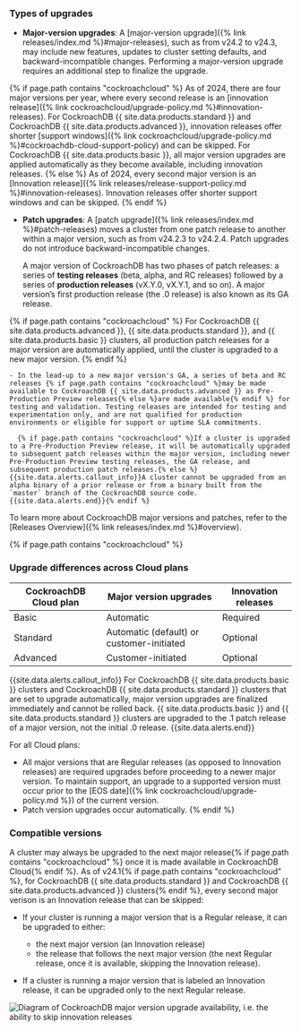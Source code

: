 ### Types of upgrades

- **Major-version upgrades**: A [major-version upgrade]({% link releases/index.md %}#major-releases), such as from v24.2 to v24.3, may include new features, updates to cluster setting defaults, and backward-incompatible changes. Performing a major-version upgrade requires an additional step to finalize the upgrade.

{% if page.path contains "cockroachcloud" %}
    As of 2024, there are four major versions per year, where every second release is an [innovation release]({% link cockroachcloud/upgrade-policy.md %}#innovation-releases). For CockroachDB {{ site.data.products.standard }} and CockroachDB {{ site.data.products.advanced }}, innovation releases offer shorter [support windows]({% link cockroachcloud/upgrade-policy.md %}#cockroachdb-cloud-support-policy) and can be skipped. For CockroachDB {{ site.data.products.basic }}, all major version upgrades are applied automatically as they become available, including innovation releases.
{% else %}
    As of 2024, every second major version is an [Innovation release]({% link releases/release-support-policy.md %}#innovation-releases). Innovation releases offer shorter support windows and can be skipped.
{% endif %}
- **Patch upgrades**: A [patch upgrade]({% link releases/index.md %}#patch-releases) moves a cluster from one patch release to another within a major version, such as from v24.2.3 to v24.2.4. Patch upgrades do not introduce backward-incompatible changes.

    A major version of CockroachDB has two phases of patch releases: a series of **testing releases** (beta, alpha, and RC releases) followed by a series of **production releases** (vX.Y.0, vX.Y.1, and so on). A major version’s first production release (the .0 release) is also known as its GA release.

{% if page.path contains "cockroachcloud" %}
    For CockroachDB {{ site.data.products.advanced }}, {{ site.data.products.standard }}, and {{ site.data.products.basic }} clusters, all production patch releases for a major version are automatically applied, until the cluster is upgraded to a new major version.
{% endif %}

    - In the lead-up to a new major version's GA, a series of beta and RC releases {% if page.path contains "cockroachcloud" %}may be made available to CockroachDB {{ site.data.products.advanced }} as Pre-Production Preview releases{% else %}are made available{% endif %} for testing and validation. Testing releases are intended for testing and experimentation only, and are not qualified for production environments or eligible for support or uptime SLA commitments.

      {% if page.path contains "cockroachcloud" %}If a cluster is upgraded to a Pre-Production Preview release, it will be automatically upgraded to subsequent patch releases within the major version, including newer Pre-Production Preview testing releases, the GA release, and subsequent production patch releases.{% else %}{{site.data.alerts.callout_info}}A cluster cannot be upgraded from an alpha binary of a prior release or from a binary built from the `master` branch of the CockroachDB source code.{{site.data.alerts.end}}{% endif %}

To learn more about CockroachDB major versions and patches, refer to the [Releases Overview]({% link releases/index.md %}#overview).

{% if page.path contains "cockroachcloud" %}
### Upgrade differences across Cloud plans

CockroachDB Cloud plan | Major version upgrades | Innovation releases
---------------------- | ---------------------- | ----------------------
Basic | Automatic | Required
Standard | Automatic (default) or customer-initiated | Optional
Advanced | Customer-initiated | Optional

{{site.data.alerts.callout_info}}
For CockroachDB {{ site.data.products.basic }} clusters and CockroachDB {{ site.data.products.standard }} clusters that are set to upgrade automatically, major version upgrades are finalized immediately and cannot be rolled back. {{ site.data.products.basic }} and {{ site.data.products.standard }} clusters are upgraded to the .1 patch release of a major version, not the initial .0 release.
{{site.data.alerts.end}}

For all Cloud plans:

- All major versions that are Regular releases (as opposed to Innovation releases) are required upgrades before proceeding to a newer major version. To maintain support, an upgrade to a supported version must occur prior to the [EOS date]({% link cockroachcloud/upgrade-policy.md %}) of the current version.
- Patch version upgrades occur automatically.
{% endif %}
### Compatible versions

A cluster may always be upgraded to the next major release{% if page.path contains "cockroachcloud" %} once it is made available in CockroachDB Cloud{% endif %}. As of v24.1{% if page.path contains "cockroachcloud" %}, for CockroachDB {{ site.data.products.standard }} and CockroachDB {{ site.data.products.advanced }} clusters{% endif %}, every second major verison is an Innovation release that can be skipped: 

- If your cluster is running a major version that is a Regular release, it can be upgraded to either:
  - the next major version (an Innovation release)
  - the release that follows the next major version (the next Regular release, once it is available, skipping the Innovation release).

- If a cluster is running a major version that is labeled an Innovation release, it can be upgraded only to the next Regular release.

<img src="../images/common/version-skipping-diagram.png" alt="Diagram of CockroachDB major version upgrade availability, i.e. the ability to skip innovation releases" style="max-width: 100%;">